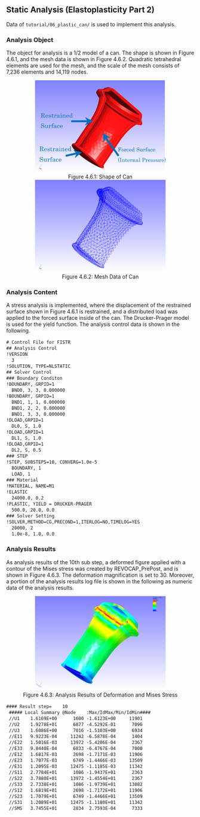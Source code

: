 ## Static Analysis (Elastoplasticity Part 2)

Data of `tutorial/06_plastic_can/` is used to implement this analysis.

### Analysis Object

The object for analysis is a 1/2 model of a can. The shape is shown in Figure 4.6.1, and the mesh data is shown in Figure 4.6.2. Quadratic tetrahedral elements are used for the mesh, and the scale of the mesh consists of 7,236 elements and 14,119 nodes.

<div style="text-align: center;">
<img src="./media/tutorial06_01.png" width="350px"><br>
Figure 4.6.1: Shape of Can
</div>

<div style="text-align: center;">
<img src="./media/tutorial06_02.png" width="350px"><br>
Figure 4.6.2: Mesh Data of Can
</div>

### Analysis Content

A stress analysis is implemented, where the displacement of the restrained surface shown in Figure 4.6.1 is restrained, and a distributed load was applied to the forced surface inside of the can. The Drucker-Prager model is used for the yield function. The analysis control data is shown in the following.

```
# Control File for FISTR
## Analysis Control
!VERSION
  3
!SOLUTION, TYPE=NLSTATIC
## Solver Control
### Boundary Conditon
!BOUNDARY, GRPID=1
  BND0, 3, 3, 0.000000
!BOUNDARY, GRPID=1
  BND1, 1, 1, 0.000000
  BND1, 2, 2, 0.000000
  BND1, 3, 3, 0.000000
!DLOAD,GRPID=1
  DL0, S, 1.0
!DLOAD,GRPID=1
  DL1, S, 1.0
!DLOAD,GRPID=1
  DL2, S, 0.5
### STEP
!STEP, SUBSTEPS=10, CONVERG=1.0e-5
  BOUNDARY, 1
  LOAD, 1
### Material
!MATERIAL, NAME=M1
!ELASTIC
  24000.0, 0.2
!PLASTIC, YIELD = DRUCKER-PRAGER
  500.0, 20.0, 0.0
### Solver Setting
!SOLVER,METHOD=CG,PRECOND=1,ITERLOG=NO,TIMELOG=YES
  20000, 2
  1.0e-8, 1.0, 0.0
```

### Analysis Results

As analysis results of the 10th sub step, a deformed figure applied with a contour of the Mises stress was created by REVOCAP\_PrePost, and is shown in Figure 4.6.3. The deformation magnification is set to 30. Moreover, a portion of the analysis results log file is shown in the following as numeric data of the analysis results.

<div style="text-align: center;">
<img src="./media/tutorial06_03.png" width="350px"><br>
Figure 4.6.3: Analysis Results of Deformation and Mises Stress
</div>

```
#### Result step=    10
 ##### Local Summary @Node    :Max/IdMax/Min/IdMin####
 //U1    1.6169E+00      1600 -1.6123E+00     11901
 //U2    1.9278E+01      6877 -4.5292E-01      7096
 //U3    1.6086E+00      7016 -1.5103E+00      6934
 //E11   9.9223E-04     11242 -6.5878E-04      1404
 //E22   1.5016E-03     13972 -5.4206E-04      2367
 //E33   9.8440E-04      6833 -6.4767E-04      7000
 //E12   1.6817E-03      2698 -1.7171E-03     11906
 //E23   1.7077E-03      6749 -1.4466E-03     13509
 //E31   1.2095E-03     12475 -1.1185E-03     11342
 //S11   2.7784E+01      1086 -1.9437E+01      2363
 //S22   3.7880E+01     13972 -1.4554E+01      2367
 //S33   2.7338E+01      1086 -1.9739E+01     13082
 //S12   1.6819E+01      2698 -1.7172E+01     11906
 //S23   1.7079E+01      6749 -1.4466E+01     13509
 //S31   1.2089E+01     12475 -1.1180E+01     11342
 //SMS   3.7455E+01      2834  2.7593E-04      7333
```
